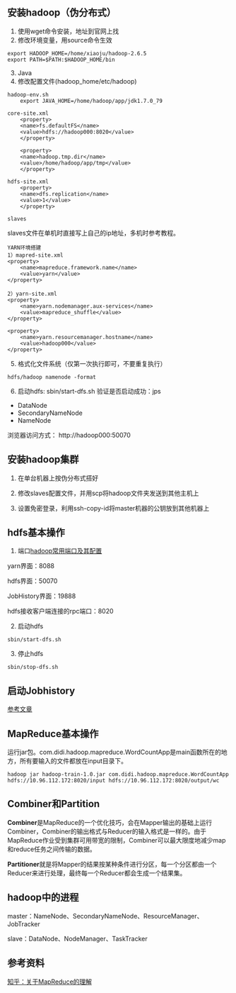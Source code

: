## 安装hadoop（伪分布式）
1. 使用wget命令安装，地址到官网上找
2. 修改环境变量，用source命令生效
```
export HADOOP_HOME=/home/xiaoju/hadoop-2.6.5
export PATH=$PATH:$HADOOP_HOME/bin
```
3. Java
4. 修改配置文件(hadoop_home/etc/hadoop)
```
hadoop-env.sh
	export JAVA_HOME=/home/hadoop/app/jdk1.7.0_79

core-site.xml
    <property>
	<name>fs.defaultFS</name>
	<value>hdfs://hadoop000:8020</value>
    </property>

    <property>
	<name>hadoop.tmp.dir</name>
	<value>/home/hadoop/app/tmp</value>
    </property>

hdfs-site.xml
    <property>
	<name>dfs.replication</name>
	<value>1</value>
    </property>

slaves
```
slaves文件在单机时直接写上自己的ip地址，多机时参考教程。
```
YARN环境搭建
1）mapred-site.xml
<property>
    <name>mapreduce.framework.name</name>
    <value>yarn</value>
</property>

2）yarn-site.xml
<property>
    <name>yarn.nodemanager.aux-services</name>
    <value>mapreduce_shuffle</value>
</property>

<property>
    <name>yarn.resourcemanager.hostname</name>
    <value>hadoop000</value>
</property>

```

5. 格式化文件系统（仅第一次执行即可，不要重复执行）
```
hdfs/hadoop namenode -format
```

6. 启动hdfs: sbin/start-dfs.sh
验证是否启动成功：jps
- DataNode
- SecondaryNameNode
- NameNode

浏览器访问方式： http://hadoop000:50070

## 安装hadoop集群
1. 在单台机器上按伪分布式搭好

2. 修改slaves配置文件，并用scp将hadoop文件夹发送到其他主机上

3. 设置免密登录，利用ssh-copy-id将master机器的公钥放到其他机器上

## hdfs基本操作
1. 端口[hadoop常用端口及其配置](http://www.aboutyun.com/thread-7513-1-1.html)

yarn界面：8088  

hdfs界面：50070  

JobHistory界面：19888

hdfs接收客户端连接的rpc端口：8020

2. 启动hdfs
```
sbin/start-dfs.sh
```

3. 停止hdfs
```
sbin/stop-dfs.sh
```

## 启动Jobhistory  
[参考文章](http://www.cnblogs.com/luogankun/p/4019303.html)

## MapReduce基本操作
运行jar包。com.didi.hadoop.mapreduce.WordCountApp是main函数所在的地方，所有要输入的文件都放在input目录下。
```
hadoop jar hadoop-train-1.0.jar com.didi.hadoop.mapreduce.WordCountApp hdfs://10.96.112.172:8020/input hdfs://10.96.112.172:8020/output/wc
```

## Combiner和Partition
**Combiner**是MapReduce的一个优化技巧，会在Mapper输出的基础上运行Combiner，Combiner的输出格式与Reducer的输入格式是一样的。由于MapReduce作业受到集群可用带宽的限制，Combiner可以最大限度地减少map和reduce任务之间传输的数据。

**Partitioner**就是将Mapper的结果按某种条件进行分区，每一个分区都由一个Reducer来进行处理，最终每一个Reducer都会生成一个结果集。

## hadoop中的进程
master：NameNode、SecondaryNameNode、ResourceManager、JobTracker

slave：DataNode、NodeManager、TaskTracker

## 参考资料
[知乎：关于MapReduce的理解](https://www.zhihu.com/question/23345991)
